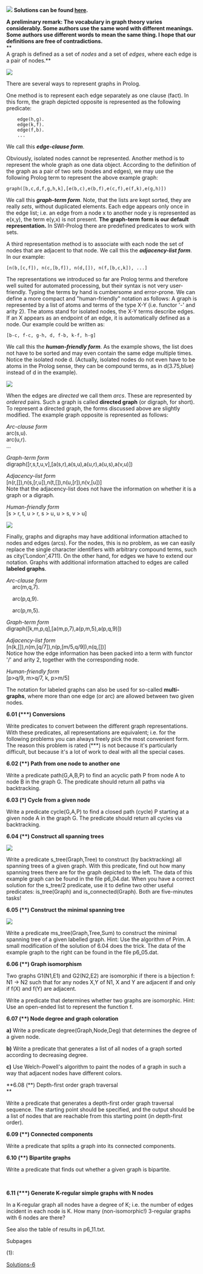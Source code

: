 
![](https://sites.google.com/site/prologsite/_/rsrc/1264864357592/home/prolog-program.gif) **Solutions can be found
[here](https://sites.google.com/site/prologsite/prolog-problems/6/solutions-6).**

**A preliminary remark: The vocabulary in graph theory varies
considerably. Some authors use the same word with different meanings.
Some authors use different words to mean the same thing. I hope that our
definitions are free of contradictions.**  
**  
A graph is defined as a set of *nodes* and a set of *edges*, where each
edge is a pair of nodes.**  
  

<a
href="https://sites.google.com/site/prologsite/prolog-problems/6/graph1.gif?attredirects=0"
data-imageanchor="1"><img
src="https://sites.google.com/site/prologsite/_/rsrc/1264948248705/prolog-problems/6/graph1.gif"
/></a>

There are several ways to represent graphs in Prolog.  
  
One method is to represent each edge separately as one clause (fact). In
this form, the graph depicted opposite is represented as the following
predicate:  
  

        edge(h,g).
        edge(k,f).
        edge(f,b).    
        ...

We call this ***edge-clause form***.  
  
Obviously, isolated nodes cannot be represented. Another method is to
represent the whole graph as one data object. According to the
definition of the graph as a pair of two sets (nodes and edges), we may
use the following Prolog term to represent the above example graph:

    graph([b,c,d,f,g,h,k],[e(b,c),e(b,f),e(c,f),e(f,k),e(g,h)])

We call this ***graph-term form***. Note, that the lists are kept
sorted, they are really *sets*, without duplicated elements. Each edge
appears only once in the edge list; i.e. an edge from a node x to
another node y is represented as e(x,y), the term e(y,x) is not present.
**The graph-term form is our default representation.** In SWI-Prolog
there are predefined predicates to work with sets.  
  
A third representation method is to associate with each node the set of
nodes that are adjacent to that node. We call this the ***adjacency-list
form***. In our example:

    [n(b,[c,f]), n(c,[b,f]), n(d,[]), n(f,[b,c,k]), ...]

The representations we introduced so far are Prolog terms and therefore
well suited for automated processing, but their syntax is not very
user-friendly. Typing the terms by hand is cumbersome and error-prone.
We can define a more compact and "human-friendly" notation as follows: A
graph is represented by a list of atoms and terms of the type X-Y (i.e.
functor '-' and arity 2). The atoms stand for isolated nodes, the X-Y
terms describe edges. If an X appears as an endpoint of an edge, it is
automatically defined as a node. Our example could be written as:  

    [b-c, f-c, g-h, d, f-b, k-f, h-g]

We call this the ***human-friendly form***. As the example shows, the
list does not have to be sorted and may even contain the same edge
multiple times. Notice the isolated node d. (Actually, isolated nodes do
not even have to be atoms in the Prolog sense, they can be compound
terms, as in d(3.75,blue) instead of d in the example).  
  

<a
href="https://sites.google.com/site/prologsite/prolog-problems/6/graph2.gif?attredirects=0"
data-imageanchor="1"><img
src="https://sites.google.com/site/prologsite/_/rsrc/1264948667063/prolog-problems/6/graph2.gif"
/></a>

  
When the edges are *directed* we call them *arcs*. These are represented
by *ordered* pairs. Such a graph is called **directed graph** (or
digraph, for short). To represent a directed graph, the forms discussed
above are slightly modified. The example graph opposite is represented
as follows:  

*Arc-clause form*  
arc(s,u).  
arc(u,r).  
...

*Graph-term form*  
digraph(\[r,s,t,u,v\],\[a(s,r),a(s,u),a(u,r),a(u,s),a(v,u)\])

*Adjacency-list form*  
\[n(r,\[\]),n(s,\[r,u\]),n(t,\[\]),n(u,\[r\]),n(v,\[u\])\]  
Note that the adjacency-list does not have the information on whether it
is a graph or a digraph.

*Human-friendly form*  
\[s \> r, t, u \> r, s \> u, u \> s, v \> u\]

  

<a
href="https://sites.google.com/site/prologsite/prolog-problems/6/graph3.gif?attredirects=0"
data-imageanchor="1"><img
src="https://sites.google.com/site/prologsite/_/rsrc/1264948803128/prolog-problems/6/graph3.gif"
/></a>

Finally, graphs and digraphs may have additional information attached to
nodes and edges (arcs). For the nodes, this is no problem, as we can
easily replace the single character identifiers with arbitrary compound
terms, such as city('London',4711). On the other hand, for edges we have
to extend our notation. Graphs with additional information attached to
edges are called **labeled graphs**.  

*Arc-clause form*  
    arc(m,q,7).  

    arc(p,q,9).  

    arc(p,m,5).

*Graph-term form*  
digraph(\[k,m,p,q\],\[a(m,p,7),a(p,m,5),a(p,q,9)\])

*Adjacency-list form*  
\[n(k,\[\]),n(m,\[q/7\]),n(p,\[m/5,q/9\]),n(q,\[\])\]  
Notice how the edge information has been packed into a term with functor
'/' and arity 2, together with the corresponding node.

*Human-friendly form*  
\[p\>q/9, m\>q/7, k, p\>m/5\]

The notation for labeled graphs can also be used for so-called
**multi-graphs**, where more than one edge (or arc) are allowed between
two given nodes.  
  

**6.01 (\*\*\*) Conversions**  
  

Write predicates to convert between the different graph representations.
With these predicates, all representations are equivalent; i.e. for the
following problems you can always freely pick the most convenient form.
The reason this problem is rated (\*\*\*) is not because it's
particularly difficult, but because it's a lot of work to deal with all
the special cases.  
  

**6.02 (\*\*) Path from one node to another one**  
  

Write a predicate path(G,A,B,P) to find an acyclic path P from node A to
node B in the graph G. The predicate should return all paths via
backtracking.  
  

**6.03 (\*) Cycle from a given node**  
  

Write a predicate cycle(G,A,P) to find a closed path (cycle) P starting
at a given node A in the graph G. The predicate should return all cycles
via backtracking.  
  

**6.04 (\*\*) Construct all spanning trees**

  

<a
href="https://sites.google.com/site/prologsite/prolog-problems/6/p83.gif?attredirects=0"
data-imageanchor="1"><img
src="https://sites.google.com/site/prologsite/_/rsrc/1264949059996/prolog-problems/6/p83.gif"
/></a>

  

Write a predicate s_tree(Graph,Tree) to construct (by backtracking) all
spanning trees of a given graph. With this predicate, find out how many
spanning trees there are for the graph depicted to the left. The data of
this example graph can be found in the file p6_04.dat. When you have a
correct solution for the s_tree/2 predicate, use it to define two other
useful predicates: is_tree(Graph) and is_connected(Graph). Both are
five-minutes tasks!  
  

  

**6.05 (\*\*) Construct the minimal spanning tree**

<a
href="https://sites.google.com/site/prologsite/prolog-problems/6/p84.gif?attredirects=0"
data-imageanchor="1"><img
src="https://sites.google.com/site/prologsite/_/rsrc/1264949163407/prolog-problems/6/p84.gif"
/></a>

  

Write a predicate ms_tree(Graph,Tree,Sum) to construct the minimal
spanning tree of a given labelled graph. Hint: Use the algorithm of
Prim. A small modification of the solution of 6.04 does the trick. The
data of the example graph to the right can be found in the file
p6_05.dat.  
  

  

**6.06 (\*\*) Graph isomorphism**  
  

Two graphs G1(N1,E1) and G2(N2,E2) are isomorphic if there is a
bijection f: N1 -\> N2 such that for any nodes X,Y of N1, X and Y are
adjacent if and only if f(X) and f(Y) are adjacent.  
  
Write a predicate that determines whether two graphs are isomorphic.
Hint: Use an open-ended list to represent the function f.

<!-- -->

**6.07 (\*\*) Node degree and graph coloration**  
  

**a)** Write a predicate degree(Graph,Node,Deg) that determines the
degree of a given node.  
  
**b)** Write a predicate that generates a list of all nodes of a graph
sorted according to decreasing degree.  
  
**c)** Use Welch-Powell's algorithm to paint the nodes of a graph in
such a way that adjacent nodes have different colors.  
  

**6.08 (\*\*) Depth-first order graph traversal  
**  
  

Write a predicate that generates a depth-first order graph traversal
sequence. The starting point should be specified, and the output should
be a list of nodes that are reachable from this starting point (in
depth-first order).  
  

**6.09 (\*\*) Connected components**  
  

Write a predicate that splits a graph into its connected components.  
  

**6.10 (\*\*) Bipartite graphs**  
  

Write a predicate that finds out whether a given graph is bipartite.

   

**6.11 (\*\*\*) Generate K-regular simple graphs with N nodes**  
  

In a K-regular graph all nodes have a degree of K; i.e. the number of
edges incident in each node is K. How many (non-isomorphic!) 3-regular
graphs with 6 nodes are there?  

  

See also the table of results in p6_11.txt.  
  

Subpages

(1):

<a href="/site/prologsite/prolog-problems/6/solutions-6"
dir="ltr">Solutions-6</a>
